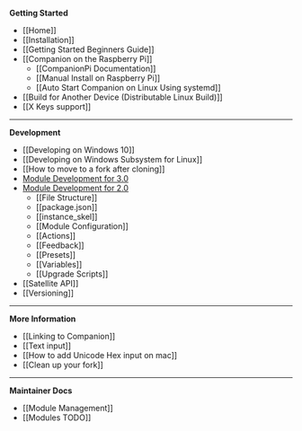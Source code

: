 **Getting Started**

- [[Home]]
- [[Installation]]
- [[Getting Started Beginners Guide]]
- [[Companion on the Raspberry Pi]]
  - [[CompanionPi Documentation]]
  - [[Manual Install on Raspberry Pi]]
  - [[Auto Start Companion on Linux Using systemd]]
- [[Build for Another Device (Distributable Linux Build)]]
- [[X Keys support]]

---

**Development**

- [[Developing on Windows 10]]
- [[Developing on Windows Subsystem for Linux]]
- [[How to move to a fork after cloning]]
- [Module Development for 3.0](https://github.com/bitfocus/companion-module-base/wiki)
- [Module Development for 2.0](Module-Development)
  - [[File Structure]]
  - [[package.json]]
  - [[instance_skel]]
  - [[Module Configuration]]
  - [[Actions]]
  - [[Feedback]]
  - [[Presets]]
  - [[Variables]]
  - [[Upgrade Scripts]]
- [[Satellite API]]
- [[Versioning]]

---

**More Information**

- [[Linking to Companion]]
- [[Text input]]
- [[How to add Unicode Hex input on mac]]
- [[Clean up your fork]]

---

**Maintainer Docs**

- [[Module Management]]
- [[Modules TODO]]
